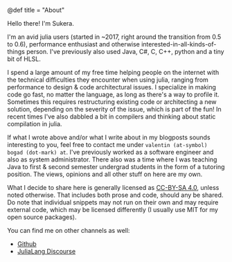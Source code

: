 @def title = "About"

Hello there! I'm Sukera.

I'm an avid julia users (started in ~2017, right around the transition from 0.5 to 0.6), performance enthusiast and otherwise interested-in-all-kinds-of-things person.
I've previously also used Java, C#, C, C++, python and a tiny bit of HLSL.

I spend a large amount of my free time helping people on the internet with the technical difficulties they encounter when using
julia, ranging from performance to design & code architectural issues. I specialize in making code go fast, no matter the language,
as long as there's a way to profile it. Sometimes this requires restructuring existing code or architecting a new solution, depending
on the severity of the issue, which is part of the fun! In recent times I've also dabbled a bit in compilers and thinking about
static compilation in julia.

If what I wrote above and/or what I write about in my blogposts sounds interesting to you, feel free to contact me under `valentin (at-symbol) bogad (dot-mark) at`.
I've previously worked as a software engineer and also as system administrator. There also was a time where I was teaching Java to first & second semester undergrad
students in the form of a tutoring position. The views, opinions and all other stuff on here are my own.

What I decide to share here is generally licensed as [CC-BY-SA 4.0](http://creativecommons.org/licenses/by-sa/4.0/), unless noted otherwise.
That includes both prose and code, should any be shared. Do note that individual snippets may not run on their own and may require external
code, which may be licensed differently (I usually use MIT for my open source packages).

You can find me on other channels as well:

 * [Github](https://github.com/Seelengrab)
 * [JuliaLang Discourse](https://discourse.julialang.org/u/sukera/summary)
